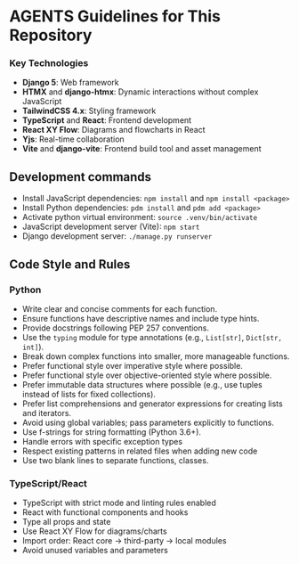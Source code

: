# AGENTS Guidelines for This Repository

### Key Technologies
- **Django 5**: Web framework
- **HTMX** and **django-htmx**: Dynamic interactions without complex JavaScript
- **TailwindCSS 4.x**: Styling framework
- **TypeScript** and **React**: Frontend development
- **React XY Flow**: Diagrams and flowcharts in React
- **Yjs**: Real-time collaboration
- **Vite** and **django-vite**: Frontend build tool and asset management

## Development commands
- Install JavaScript dependencies: `npm install` and `npm install <package>`
- Install Python dependencies: `pdm install` and `pdm add <package>`
- Activate python virtual environment: `source .venv/bin/activate`
- JavaScript development server (Vite): `npm start`
- Django development server: `./manage.py runserver`

## Code Style and Rules

### Python
- Write clear and concise comments for each function.
- Ensure functions have descriptive names and include type hints.
- Provide docstrings following PEP 257 conventions.
- Use the `typing` module for type annotations (e.g., `List[str]`, `Dict[str, int]`).
- Break down complex functions into smaller, more manageable functions.
- Prefer functional style over imperative style where possible.
- Prefer functional style over objective-oriented style where possible.
- Prefer immutable data structures where possible (e.g., use tuples instead of lists for fixed collections).
- Prefer list comprehensions and generator expressions for creating lists and iterators.
- Avoid using global variables; pass parameters explicitly to functions.
- Use f-strings for string formatting (Python 3.6+).
- Handle errors with specific exception types
- Respect existing patterns in related files when adding new code
- Use two blank lines to separate functions, classes.

### TypeScript/React
- TypeScript with strict mode and linting rules enabled
- React with functional components and hooks
- Type all props and state
- Use React XY Flow for diagrams/charts
- Import order: React core → third-party → local modules
- Avoid unused variables and parameters
